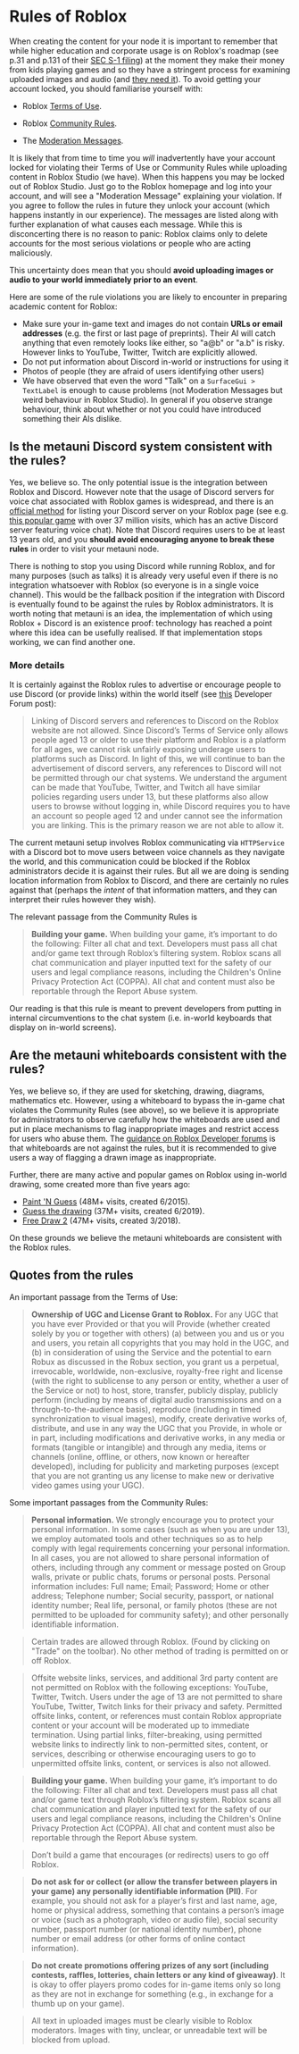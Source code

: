 # Rules of Roblox

When creating the content for your node it is important to remember that while higher education and corporate usage is on Roblox's roadmap (see p.31 and p.131 of their [SEC S-1 filing](https://www.sec.gov/Archives/edgar/data/1315098/000119312520298230/d87104ds1.htm)) at the moment they make their money from kids playing games and so they have a stringent process for examining uploaded images and audio (and [they need it](https://techcrunch.com/2018/07/18/roblox-responds-to-the-hack-that-allowed-a-childs-avatar-to-be-raped-in-its-game/)). To avoid getting your account locked, you should familiarise yourself with:

* Roblox [Terms of Use](https://en.help.roblox.com/hc/en-us/articles/115004647846-Roblox-Terms-of-Use).

* Roblox [Community Rules](https://en.help.roblox.com/hc/en-us/articles/203313410-Roblox-Community-Rules).

* The [Moderation Messages](https://en.help.roblox.com/hc/en-us/articles/360020870412-Understanding-Moderation-Messages).

It is likely that from time to time you *will* inadvertently have your account locked for violating their Terms of Use or Community Rules while uploading content in Roblox Studio (we have). When this happens you may be locked out of Roblox Studio. Just go to the Roblox homepage and log into your account, and will see a "Moderation Message" explaining your violation. If you agree to follow the rules in future they unlock your account (which happens instantly in our experience). The messages are listed  along with further explanation of what causes each message. While this is disconcerting there is no reason to panic: Roblox claims only to delete accounts for the most serious violations or people who are acting maliciously. 

This uncertainty does mean that you should **avoid uploading images or audio to your world immediately prior to an event**.

Here are some of the rule violations you are likely to encounter in preparing academic content for Roblox:

* Make sure your in-game text and images do not contain **URLs or email addresses** (e.g. the first or last page of preprints). Their AI will catch anything that even remotely looks like either, so "a@b" or "a.b" is risky. However links to YouTube, Twitter, Twitch are explicitly allowed.
* Do not put information about Discord in-world or instructions for using it
* Photos of people (they are afraid of users identifying other users)
* We have observed that even the word "Talk" on a `SurfaceGui > TextLabel` is enough to cause problems (not Moderation Messages but weird behaviour in Roblox Studio). In general if you observe strange behaviour, think about whether or not you could have introduced something their AIs dislike.

## Is the metauni Discord system consistent with the rules?

Yes, we believe so. The only potential issue is the integration between Roblox and Discord. However note that the usage of Discord servers for voice chat associated with Roblox games is widespread, and there is an [official method](https://en.help.roblox.com/hc/en-us/articles/360000910966-Social-Media-Links-for-Games) for listing your Discord server on your Roblox page (see e.g. [this popular game](https://www.roblox.com/games/331811267/Innovation-Inc-Spaceship) with over 37 million visits, which has an active Discord server featuring voice chat). Note that Discord requires users to be at least 13 years old, and you **should avoid encouraging anyone to break these rules** in order to visit your metauni node.

There is nothing to stop you using Discord while running Roblox, and for many purposes (such as talks) it is already very useful even if there is no integration whatsoever with Roblox (so everyone is in a single voice channel). This would be the fallback position if the integration with Discord is eventually found to be against the rules by Roblox administrators. It is worth noting that metauni is an idea, the implementation of which using Roblox + Discord is an existence proof: technology has reached a point where this idea can be usefully realised. If that implementation stops working, we can find another one.

### More details

It is certainly against the Roblox rules to advertise or encourage people to use Discord (or provide links) within the world itself (see [this](https://devforum.roblox.com/t/reminder-regarding-permissible-links/61736) Developer Forum post):

> Linking of Discord servers and references to Discord on the Roblox website are not allowed. Since Discord’s Terms of Service only allows people aged 13 or older to use their platform and Roblox is a platform for all ages, we cannot risk unfairly exposing underage users to platforms such as Discord. In light of this, we will continue to ban the advertisement of discord servers, any references to Discord will not be permitted through our chat systems. We understand the argument can be made that YouTube, Twitter, and Twitch all have similar policies regarding users under 13, but these platforms also allow users to browse without logging in, while Discord requires you to have an account so people aged 12 and under cannot see the information you are linking. This is the primary reason we are not able to allow it.

The current metauni setup involves Roblox communicating via `HTTPService` with a Discord bot to move users between voice channels as they navigate the world, and this communication could be blocked if the Roblox administrators decide it is against their rules. But all we are doing is sending location information from Roblox to Discord, and there are certainly no rules against that (perhaps the *intent* of that information matters, and they can interpret their rules however they wish).

The relevant passage from the Community Rules is

> **Building your game.** When building your game, it’s important to do the following: Filter all chat and text. Developers must pass all chat and/or game text through Roblox’s filtering system. Roblox scans all chat communication and player inputted text for the safety of our users and legal compliance reasons, including the Children's Online Privacy Protection Act (COPPA). All chat and content must also be reportable through the Report Abuse system.

Our reading is that this rule is meant to prevent developers from putting in internal circumventions to the chat system (i.e. in-world keyboards that display on in-world screens).

## Are the metauni whiteboards consistent with the rules?

Yes, we believe so, if they are used for sketching, drawing, diagrams, mathematics etc. However, using a whiteboard to bypass the in-game chat violates the Community Rules (see above), so we believe it is appropriate for administrators to observe carefully how the whiteboards are used and put in place mechanisms to flag inappropriate images and restrict access for users who abuse them. The [guidance on Roblox Developer forums](https://devforum.roblox.com/t/are-you-allowed-to-let-players-draw-in-your-game/231264) is that whiteboards are not against the rules, but it is recommended to give users a way of flagging a drawn image as inappropriate.

Further, there are many active and popular games on Roblox using in-world drawing, some created more than five years ago:

* [Paint 'N Guess](https://www.roblox.com/games/256497097/Paint-N-Guess) (48M+ visits, created 6/2015).
* [Guess the drawing](https://www.roblox.com/games/3281073759/Guess-the-drawing) (37M+ visits, created 6/2019).
* [Free Draw 2](https://www.roblox.com/games/1547610457/Free-Draw-2) (47M+ visits, created 3/2018).

On these grounds we believe the metauni whiteboards are consistent with the Roblox rules.

## Quotes from the rules

An important passage from the Terms of Use:

> **Ownership of UGC and License Grant to Roblox.** For any UGC that you have ever Provided or that you will Provide (whether created solely by you or together with others) (a) between you and us or you and users, you retain all copyrights that you may hold in the UGC, and (b) in consideration of using the Service and the potential to earn Robux as discussed in the Robux section, you grant us a perpetual, irrevocable, worldwide, non-exclusive, royalty-free right and license (with the right to sublicense to any person or entity, whether a user of the Service or not) to host, store, transfer, publicly display, publicly perform (including by means of digital audio transmissions and on a through-to-the-audience basis), reproduce (including in timed synchronization to visual images), modify, create derivative works of, distribute, and use in any way the UGC that you Provide, in whole or in part, including modifications and derivative works, in any media or formats (tangible or intangible) and through any media, items or channels (online, offline, or others, now known or hereafter developed), including for publicity and marketing purposes (except that you are not granting us any license to make new or derivative video games using your UGC). 

Some important passages from the Community Rules:

> **Personal information.** We strongly encourage you to protect your personal information. In some cases (such as when you are under 13), we employ automated tools and other techniques so as to help comply with legal requirements concerning your personal information. In all cases, you are not allowed to share personal information of others, including through any comment or message posted on Group walls, private or public chats, forums or personal posts. Personal information includes: Full name; Email; Password; Home or other address; Telephone number; Social security, passport, or national identity number; Real life, personal, or family photos (these are not permitted to be uploaded for community safety); and other personally identifiable information.

> Certain trades are allowed through Roblox. (Found by clicking on "Trade" on the toolbar). No other method of trading is permitted on or off Roblox.

> Offsite website links, services, and additional 3rd party content are not permitted on Roblox with the following exceptions: YouTube, Twitter, Twitch. Users under the age of 13 are not permitted to share YouTube, Twitter, Twitch links for their privacy and safety. Permitted offsite links, content, or references must contain Roblox appropriate content or your account will be moderated up to immediate termination. Using partial links, filter-breaking, using permitted website links to indirectly link to non-permitted sites, content, or services, describing or otherwise encouraging users to go to unpermitted offsite links, content, or services is also not allowed.

> **Building your game.** When building your game, it’s important to do the following: Filter all chat and text. Developers must pass all chat and/or game text through Roblox’s filtering system. Roblox scans all chat communication and player inputted text for the safety of our users and legal compliance reasons, including the Children's Online Privacy Protection Act (COPPA). All chat and content must also be reportable through the Report Abuse system.

> Don’t build a game that encourages (or redirects) users to go off Roblox.

> **Do not ask for or collect (or allow the transfer between players in your game) any personally identifiable information (PII)**. For example, you should not ask for a player’s first and last name, age, home or physical address, something that contains a person’s image or voice (such as a photograph, video or audio file), social security number, passport number (or national identity number), phone number or email address (or other forms of online contact information).

> **Do not create promotions offering prizes of any sort (including contests, raffles, lotteries, chain letters or any kind of giveaway)**. It is okay to offer players promo codes for in-game items only so long as they are not in exchange for something (e.g., in exchange for a thumb up on your game).

> All text in uploaded images must be clearly visible to Roblox moderators. Images with tiny, unclear, or unreadable text will be blocked from upload.

